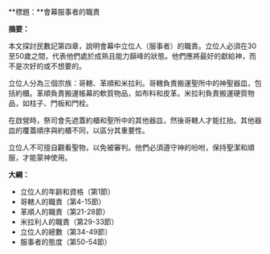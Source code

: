 **標題：**會幕服事者的職責

**摘要：**

本文探討民數記第四章，說明會幕中立位人（服事者）的職責。立位人必須在30至50歲之間，代表他們處於成熟且能力巔峰的狀態。他們應將最好的獻給神，而不是次好的或不想要的。

立位人分為三個宗族：哥轄、革順和米拉利。哥轄負責搬運聖所中的神聖器皿，包括約櫃。革順負責搬運帳幕的軟質物品，如布料和皮革。米拉利負責搬運硬質物品，如柱子、門板和門栓。

在啟營時，祭司會先遮蓋約櫃和聖所中的其他器皿，然後哥轄人才能扛抬。其他器皿的覆蓋順序與約櫃不同，以區分其重要性。

立位人不可擅自觀看聖物，以免被審判。他們必須遵守神的吩咐，保持聖潔和順服，才能蒙神使用。

**大綱：**

* 立位人的年齡和資格（第1節）
* 哥轄人的職責（第4-15節）
* 革順人的職責（第21-28節）
* 米拉利人的職責（第29-33節）
* 立位人的總數（第34-49節）
* 服事者的態度（第50-54節）